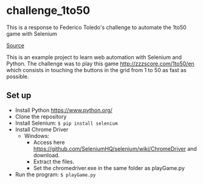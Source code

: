 # challenge_1to50

This is a response to Federico Toledo's challenge to automate the 1to50 game with Selenium

[Source](https://www.federico-toledo.com/desafio-de-automatizacion-juego-1to50/)

This is an example project to learn web automation with Selenium and Python.
The challenge was to play this game <http://zzzscore.com/1to50/en> which consists in touching the buttons in the grid from 1 to 50 as fast as possible.


## Set up

* Install Python <https://www.python.org/>
* Clone the repository
* Install Selenium: `$ pip install selenium`
* Install Chrome Driver
  * Windows:
    * Access here <https://github.com/SeleniumHQ/selenium/wiki/ChromeDriver> and download.
    * Extract the files.
    * Set the chromedriver.exe in the same folder as playGame.py
* Run the program: `$ playGame.py`
